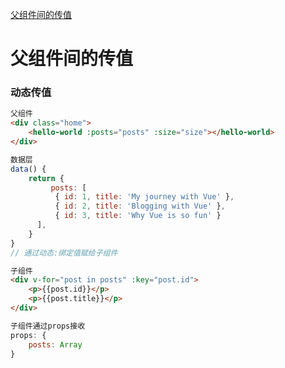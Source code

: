 [父组件间的传值](#父组件间的传值)

# 父组件间的传值
### 动态传值
```html
父组件
<div class="home">
    <hello-world :posts="posts" :size="size"></hello-world>
</div>
```
```js
数据层
data() {
    return {
         posts: [
          { id: 1, title: 'My journey with Vue' },
          { id: 2, title: 'Blogging with Vue' },
          { id: 3, title: 'Why Vue is so fun' }
      ],
    }
}
// 通过动态:绑定值赋给子组件
```
```html
子组件
<div v-for="post in posts" :key="post.id">
    <p>{{post.id}}</p>
    <p>{{post.title}}</p>
</div>
```
```js
子组件通过props接收
props: {
    posts: Array
}
```